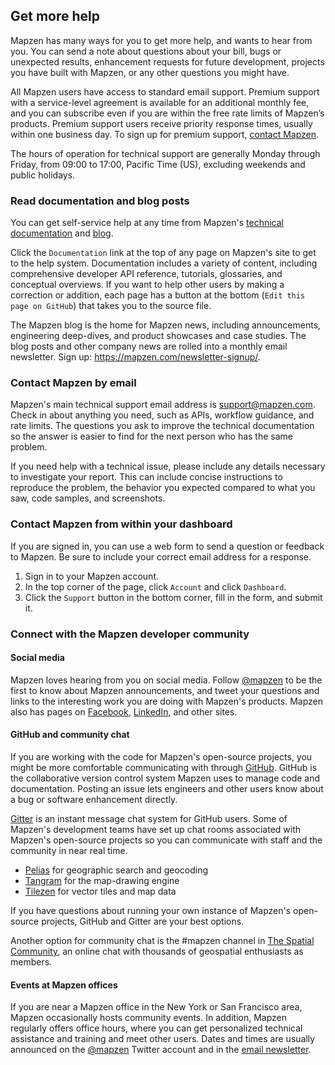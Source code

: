 ## Get more help

Mapzen has many ways for you to get more help, and wants to hear from you. You can send a note about questions about your bill, bugs or unexpected results, enhancement requests for future development, projects you have built with Mapzen, or any other questions you might have.

All Mapzen users have access to standard email support. Premium support with a service-level agreement is available for an additional monthly fee, and you can subscribe even if you are within the free rate limits of Mapzen’s products. Premium support users receive priority response times, usually within one business day. To sign up for premium support, [contact Mapzen](support@mapzen.com).

The hours of operation for technical support are generally Monday through Friday, from 09:00 to 17:00, Pacific Time (US), excluding weekends and public holidays.

### Read documentation and blog posts

You can get self-service help at any time from Mapzen's [technical documentation](https://mapzen.com/documentation/) and [blog](https://mapzen.com/blog/).

Click the `Documentation` link at the top of any page on Mapzen's site to get to the help system. Documentation includes a variety of content, including comprehensive developer API reference, tutorials, glossaries, and conceptual overviews. If you want to help other users by making a correction or addition, each page has a button at the bottom (`Edit this page on GitHub`) that takes you to the source file.

The Mapzen blog is the home for Mapzen news, including announcements, engineering deep-dives, and product showcases and case studies. The blog posts and other company news are rolled into a monthly email newsletter. Sign up: https://mapzen.com/newsletter-signup/.

### Contact Mapzen by email

Mapzen's main technical support email address is support@mapzen.com. Check in about anything you need, such as APIs, workflow guidance, and rate limits. The questions you ask to improve the technical documentation so the answer is easier to find for the next person who has the same problem.

If you need help with a technical issue, please include any details necessary to investigate your report. This can include concise instructions to reproduce the problem, the behavior you expected compared to what you saw, code samples, and screenshots.

### Contact Mapzen from within your dashboard

If you are signed in, you can use a web form to send a question or feedback to Mapzen. Be sure to include your correct email address for a response.

1. Sign in to your Mapzen account.
2. In the top corner of the page, click `Account` and click `Dashboard`.
3. Click the `Support` button in the bottom corner, fill in the form, and submit it.

### Connect with the Mapzen developer community

#### Social media

Mapzen loves hearing from you on social media. Follow [@mapzen](https://twitter.com/mapzen) to be the first to know about Mapzen announcements, and tweet your questions and links to the interesting work you are doing with Mapzen's products. Mapzen also has pages on [Facebook](https://www.facebook.com/gomapzen), [LinkedIn](https://www.linkedin.com/company/mapzen), and other sites.

#### GitHub and community chat

If you are working with the code for Mapzen's open-source projects, you might be more comfortable communicating with through [GitHub](https://github.com). GitHub is the collaborative version control system Mapzen uses to manage code and documentation. Posting an issue lets engineers and other users know about a bug or software enhancement directly.

[Gitter](https://gitter.im) is an instant message chat system for GitHub users. Some of Mapzen's development teams have set up chat rooms associated with Mapzen's open-source projects so you can communicate with staff and the community in near real time.

- [Pelias](https://gitter.im/pelias/pelias) for geographic search and geocoding
- [Tangram](https://gitter.im/tangrams/tangram-chat) for the map-drawing engine
- [Tilezen](https://gitter.im/tilezen/tilezen-chat) for vector tiles and map data

If you have questions about running your own instance of Mapzen's open-source projects, GitHub and Gitter are your best options.

Another option for community chat is the #mapzen channel in [The Spatial Community](http://thespatialcommunity.org/), an online chat with thousands of geospatial enthusiasts as members.

#### Events at Mapzen offices

If you are near a Mapzen office in the New York or San Francisco area, Mapzen occasionally hosts community events. In addition, Mapzen regularly offers office hours, where you can get personalized technical assistance and training and meet other users. Dates and times are usually announced on the [@mapzen](https://twitter.com/mapzen) Twitter account and in the [email newsletter](https://mapzen.com/newsletter-signup/).
